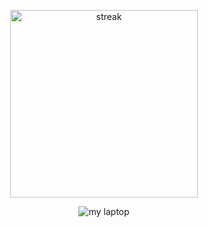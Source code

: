 <p align="center">
    <img width="300" src="https://github-readme-streak-stats.herokuapp.com/?user=algorythmTTV" alt="streak">
</p>
<p align="center">
    <img src="https://img.shields.io/badge/lenovo%20laptop-E2231A?style=for-the-badge&logo=lenovo&logoColor=white" alt="my laptop">
</p>
